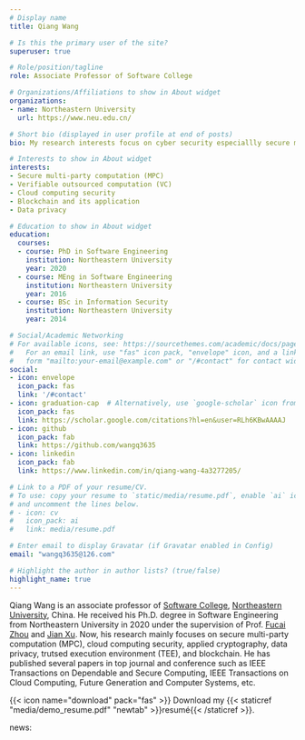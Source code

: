 ```yaml
---
# Display name
title: Qiang Wang

# Is this the primary user of the site?
superuser: true

# Role/position/tagline
role: Associate Professor of Software College

# Organizations/Affiliations to show in About widget
organizations:
- name: Northeastern University
  url: https://www.neu.edu.cn/

# Short bio (displayed in user profile at end of posts)
bio: My research interests focus on cyber security especiallly secure multi-party computation, verifiable computation, cloud computing security.

# Interests to show in About widget
interests:
- Secure multi-party computation (MPC)
- Verifiable outsourced computation (VC)
- Cloud computing security
- Blockchain and its application
- Data privacy

# Education to show in About widget
education:
  courses:
  - course: PhD in Software Engineering
    institution: Northeastern University
    year: 2020
  - course: MEng in Software Engineering
    institution: Northeastern University
    year: 2016
  - course: BSc in Information Security
    institution: Northeastern University
    year: 2014

# Social/Academic Networking
# For available icons, see: https://sourcethemes.com/academic/docs/page-builder/#icons
#   For an email link, use "fas" icon pack, "envelope" icon, and a link in the
#   form "mailto:your-email@example.com" or "/#contact" for contact widget.
social:
- icon: envelope
  icon_pack: fas
  link: '/#contact'
- icon: graduation-cap  # Alternatively, use `google-scholar` icon from `ai` icon pack
  icon_pack: fas
  link: https://scholar.google.com/citations?hl=en&user=RLh6KBwAAAAJ
- icon: github
  icon_pack: fab
  link: https://github.com/wangq3635
- icon: linkedin
  icon_pack: fab
  link: https://www.linkedin.com/in/qiang-wang-4a3277205/

# Link to a PDF of your resume/CV.
# To use: copy your resume to `static/media/resume.pdf`, enable `ai` icons in `params.toml`, 
# and uncomment the lines below.
# - icon: cv
#   icon_pack: ai
#   link: media/resume.pdf

# Enter email to display Gravatar (if Gravatar enabled in Config)
email: "wangq3635@126.com"

# Highlight the author in author lists? (true/false)
highlight_name: true
---
```


Qiang Wang is an associate professor of <a href="https://sc.neu.edu.cn/">Software College</a>,  <a href="https://neu.edu.cn/">Northeastern University</a>, China. He received his Ph.D. degree in Software Engineering from Northeastern University in 2020 under the supervision of Prof. <a href="https://faculty.neu.edu.cn/fczhou/">Fucai Zhou</a> and <a href="https://faculty.neu.edu.cn/xuj/">Jian Xu</a>. Now, his research mainly focuses on secure multi-party computation (MPC), cloud computing security, applied cryptography, data privacy, trutsed execution environment (TEE), and blockchain. He has published several papers in top journal and conference such as IEEE Transactions on Dependable and Secure Computing, IEEE Transactions on Cloud Computing, Future Generation and Computer Systems, etc.

{{< icon name="download" pack="fas" >}} Download my {{< staticref "media/demo_resume.pdf" "newtab" >}}resumé{{< /staticref >}}.

news:
